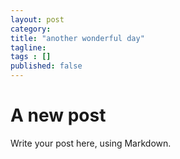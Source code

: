 ```yaml
---
layout: post 
category: 
title: "another wonderful day"
tagline: 
tags : [] 
published: false
---
```


# A new post #

Write your post here, using Markdown.

